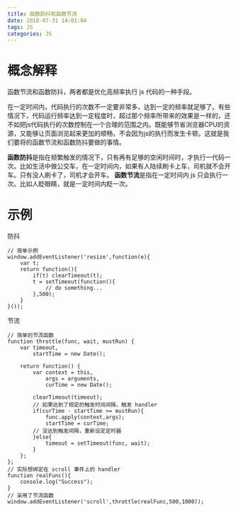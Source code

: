 ```yaml
---
title: 函数防抖和函数节流
date: 2018-07-31 14:01:04
tags: JS
categories: JS
---
```


# 概念解释
函数节流和函数防抖，两者都是优化高频率执行 js 代码的一种手段。

在一定时间内，代码执行的次数不一定要非常多，达到一定的频率就足够了。有些情况下，代码运行频率达到一定程度时，超过那个频率所带来的效果是一样的，还不如把js代码执行的次数控制在一个合理的范围之内。既能够节省浏览器CPU的资源，又能够让页面浏览起来更加的顺畅，不会因为js的执行而发生卡顿。这就是我们要将的函数节流和函数防抖要做的事情。

**函数防抖**是指在频繁触发的情况下，只有再有足够的空闲时间时，才执行一代码一次。比如生活中做公交车，在一定时间内，如果有人陆续刷卡上车，司机就不会开车。只有没人刷卡了，司机才会开车。
**函数节流**是指在一定时间内 js 只会执行一次。比如人眨眼睛，就是一定时间内眨一次。

<!-- more -->
# 示例
防抖
```
// 简单示例
window.addEventListener('resize',function(e){
    var t;
    return function(){
        if(t) clearTimeout(t);
        t = setTimeout(function(){
            // do something...
        },500);
    }
}());
```

节流
```
// 简单的节流函数
function throttle(func, wait, mustRun) {
    var timeout,
        startTime = new Date();

    return function() {
        var context = this,
            args = arguments,
            curTime = new Date();

        clearTimeout(timeout);
        // 如果达到了规定的触发时间间隔，触发 handler
        if(curTime - startTime >= mustRun){
            func.apply(context,args);
            startTime = curTime;
        // 没达到触发间隔，重新设定定时器
        }else{
            timeout = setTimeout(func, wait);
        }
    };
};
// 实际想绑定在 scroll 事件上的 handler
function realFunc(){
    console.log("Success");
}
// 采用了节流函数
window.addEventListener('scroll',throttle(realFunc,500,1000));
```

